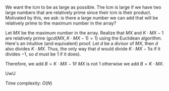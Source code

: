We want the lcm to be as large as possible. The lcm is large if we have two large numbers that are relatively prime since their lcm is their product. Motivated by this, we ask: is there a large number we can add that will be relatively prime to the maximum number in the array? 

Let $MX$​​​ be the maximum number in the array. Realize that $MX$​​​ and $K \cdot MX-1$​​​ are relatively prime ($gcd(MX, \, K \cdot MX -1) = 1$​​​) using the Euclidean algorithm. Here's an intuitive (and equivalent) proof. Let $d$​​​ be a divisor of $MX$​​​, then $d$​​​ also divides $K \cdot MX$.​​ Thus, the only way that $d$​​ would divide $K \cdot MX-1$​​ is if it divides $-1$​​, so $d$​​ must be $1$​​ if it does). 

Therefore, we add $B = K \cdot MX-1$​​ if $MX$​​ is not $1$​​ otherwise we add $B = K \cdot MX$​​​. 

UwU

Time complexity: $O(N)$​​







